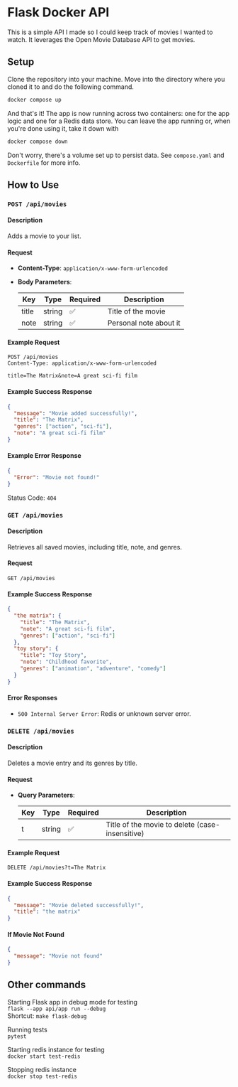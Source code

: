 # Flask Docker API

This is a simple API I made so I could keep track of movies I wanted to watch. It leverages the Open Movie Database API to get movies.

## Setup
Clone the repository into your machine. Move into the directory where you cloned it to and do the following command.  
```bash
docker compose up
```
And that's it! The app is now running across two containers: one for the app logic and one for a Redis data store. You can leave the app running or, when you're done using it, take it down with  
```bash
docker compose down
```
Don't worry, there's a volume set up to persist data. See `compose.yaml` and `Dockerfile` for more info.

## How to Use

### `POST /api/movies`

#### Description

Adds a movie to your list.

#### Request

* **Content-Type**: `application/x-www-form-urlencoded`
* **Body Parameters**:

  | Key   | Type   | Required | Description            |
  | ----- | ------ | -------- | ---------------------- |
  | title | string | ✅        | Title of the movie     |
  | note  | string | ✅        | Personal note about it |

#### Example Request

```http
POST /api/movies
Content-Type: application/x-www-form-urlencoded

title=The Matrix&note=A great sci-fi film
```

#### Example Success Response

```json
{
  "message": "Movie added successfully!",
  "title": "The Matrix",
  "genres": ["action", "sci-fi"],
  "note": "A great sci-fi film"
}
```

#### Example Error Response

```json
{
  "Error": "Movie not found!"
}
```

Status Code: `404`

### `GET /api/movies`

#### Description

Retrieves all saved movies, including title, note, and genres.

#### Request

```http
GET /api/movies
```

#### Example Success Response

```json
{
  "the matrix": {
    "title": "The Matrix",
    "note": "A great sci-fi film",
    "genres": ["action", "sci-fi"]
  },
  "toy story": {
    "title": "Toy Story",
    "note": "Childhood favorite",
    "genres": ["animation", "adventure", "comedy"]
  }
}
```

#### Error Responses

* `500 Internal Server Error`: Redis or unknown server error.

### `DELETE /api/movies`

#### Description

Deletes a movie entry and its genres by title.

#### Request

* **Query Parameters**:

  | Key | Type   | Required | Description                                     |
  | --- | ------ | -------- | ----------------------------------------------- |
  | t   | string | ✅        | Title of the movie to delete (case-insensitive) |

#### Example Request

```http
DELETE /api/movies?t=The Matrix
```

#### Example Success Response

```json
{
  "message": "Movie deleted successfully!",
  "title": "the matrix"
}
```

#### If Movie Not Found

```json
{
  "message": "Movie not found"
}
```

## Other commands

Starting Flask app in debug mode for testing  
`flask --app api/app run --debug`  
Shortcut: `make flask-debug`

Running tests  
`pytest`

Starting redis instance for testing  
`docker start test-redis`

Stopping redis instance  
`docker stop test-redis`
